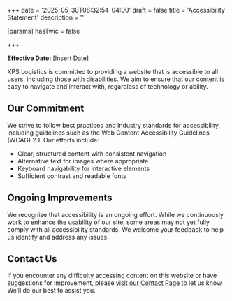 +++
date = '2025-05-30T08:32:54-04:00'
draft = false
title = 'Accessibility Statement'
description = ''

[params]
  hasTwic = false

+++


**Effective Date:** [Insert Date]

XPS Logistics is committed to providing a website that is accessible to all users, including those with disabilities. We aim to ensure that our content is easy to navigate and interact with, regardless of technology or ability.

## Our Commitment

We strive to follow best practices and industry standards for accessibility, including guidelines such as the Web Content Accessibility Guidelines (WCAG) 2.1. Our efforts include:
- Clear, structured content with consistent navigation
- Alternative text for images where appropriate
- Keyboard navigability for interactive elements
- Sufficient contrast and readable fonts

## Ongoing Improvements

We recognize that accessibility is an ongoing effort. While we continuously work to enhance the usability of our site, some areas may not yet fully comply with all accessibility standards. We welcome your feedback to help us identify and address any issues.

## Contact Us

If you encounter any difficulty accessing content on this website or have suggestions for improvement, please [visit our Contact Page](/contact) to let us know. We’ll do our best to assist you.